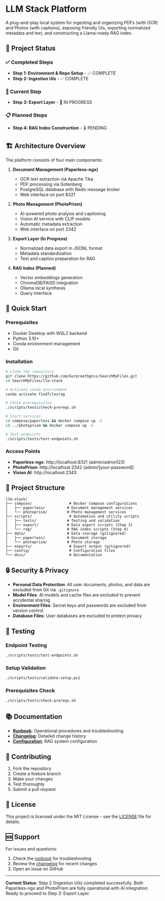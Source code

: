 # LLM Stack Platform

A plug-and-play local system for ingesting and organizing PDFs (with OCR) and Photos (with captions), exposing friendly UIs, exporting normalized metadata and text, and constructing a Llama-ready RAG index.

## 🎯 **Project Status**

### ✅ **Completed Steps**
- **Step 1: Environment & Repo Setup** - ✅ COMPLETE
- **Step 2: Ingestion UIs** - ✅ COMPLETE

### 🚧 **Current Step**
- **Step 3: Export Layer** - 🔄 IN PROGRESS

### 📋 **Planned Steps**
- **Step 4: RAG Index Construction** - ⏳ PENDING

## 🏗️ **Architecture Overview**

The platform consists of four main components:

1. **Document Management (Paperless-ngx)**
   - OCR text extraction via Apache Tika
   - PDF processing via Gotenberg
   - PostgreSQL database with Redis message broker
   - Web interface on port 8321

2. **Photo Management (PhotoPrism)**
   - AI-powered photo analysis and captioning
   - Vision AI service with CLIP models
   - Automatic metadata extraction
   - Web interface on port 2342

3. **Export Layer (In Progress)**
   - Normalized data export in JSONL format
   - Metadata standardization
   - Text and caption preparation for RAG

4. **RAG Index (Planned)**
   - Vector embeddings generation
   - ChromaDB/FAISS integration
   - Ollama local synthesis
   - Query interface

## 🚀 **Quick Start**

### Prerequisites
- Docker Desktop with WSL2 backend
- Python 3.10+
- Conda environment management
- Git

### Installation
```bash
# Clone the repository
git clone https://github.com/Gurpreethgnis/SearchMyFiles.git
cd SearchMyFiles/llm-stack

# Activate conda environment
conda activate findfilesrag

# Check prerequisites
./scripts/tests/check-prereqs.sh

# Start services
cd compose/paperless && docker compose up -d
cd ../photoprism && docker compose up -d

# Test endpoints
./scripts/tests/test-endpoints.sh
```

### Access Points
- **Paperless-ngx**: http://localhost:8321 (admin/admin123)
- **PhotoPrism**: http://localhost:2342 (admin/[your-password])
- **Vision AI**: http://localhost:2343

## 📁 **Project Structure**

```
llm-stack/
├── compose/                 # Docker Compose configurations
│   ├── paperless/          # Document management services
│   └── photoprism/         # Photo management services
├── scripts/                 # Automation and utility scripts
│   ├── tests/              # Testing and validation
│   ├── export/             # Data export scripts (Step 3)
│   └── rag/                # RAG index scripts (Step 4)
├── data/                   # Data storage (gitignored)
│   ├── paperless/          # Document storage
│   └── photoprism/         # Photo storage
├── exports/                 # Export output (gitignored)
├── config/                  # Configuration files
└── docs/                    # Documentation
```

## 🔒 **Security & Privacy**

- **Personal Data Protection**: All user documents, photos, and data are excluded from Git via `.gitignore`
- **Model Files**: AI models and cache files are excluded to prevent accidental sharing
- **Environment Files**: Secret keys and passwords are excluded from version control
- **Database Files**: User databases are excluded to protect privacy

## 🧪 **Testing**

### Endpoint Testing
```bash
./scripts/tests/test-endpoints.sh
```

### Setup Validation
```bash
./scripts/tests/validate-setup.ps1
```

### Prerequisites Check
```bash
./scripts/tests/check-prereqs.sh
```

## 📚 **Documentation**

- **[Runbook](docs/runbook.md)**: Operational procedures and troubleshooting
- **[Changelog](docs/CHANGELOG.md)**: Detailed change history
- **[Configuration](config/rag.yaml)**: RAG system configuration

## 🤝 **Contributing**

1. Fork the repository
2. Create a feature branch
3. Make your changes
4. Test thoroughly
5. Submit a pull request

## 📄 **License**

This project is licensed under the MIT License - see the [LICENSE](LICENSE) file for details.

## 🆘 **Support**

For issues and questions:
1. Check the [runbook](docs/runbook.md) for troubleshooting
2. Review the [changelog](docs/CHANGELOG.md) for recent changes
3. Open an issue on GitHub

---

**Current Status**: Step 2 (Ingestion UIs) completed successfully. Both Paperless-ngx and PhotoPrism are fully operational with AI integration. Ready to proceed to Step 3: Export Layer.
